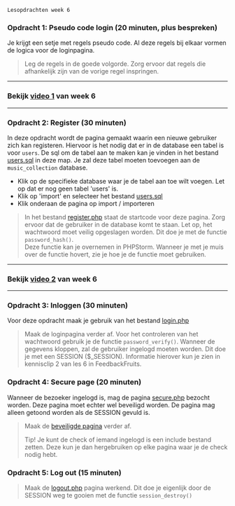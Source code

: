     Lesopdrachten week 6

### Opdracht 1: Pseudo code login (20 minuten, plus bespreken)

Je krijgt een setje met regels pseudo code. Al deze regels bij elkaar vormen de logica voor de loginpagina.

> Leg de regels in de goede volgorde. Zorg ervoor dat regels die afhankelijk zijn van de vorige regel inspringen.

* * *

### Bekijk [video 1](https://brightspace.hr.nl/d2l/le/lessons/28859/topics/270161) van week 6

* * *

### Opdracht 2: Register (30 minuten)

In deze opdracht wordt de pagina gemaakt waarin een nieuwe gebruiker zich kan registeren. Hiervoor is het nodig dat er
in de database een tabel is voor `users`. De sql om de tabel aan te maken kan je vinden in het
bestand [users.sql](./exercises/users.sql) in deze map. Je zal deze tabel moeten toevoegen aan de `music_collection` database.

* Klik op de specifieke database waar je de tabel aan toe wilt voegen. Let op dat er nog geen tabel 'users' is.
* Klik op 'import' en selecteer het bestand [users.sql](./exercises/users.sql)
* Klik onderaan de pagina op import / importeren

> In het bestand [register.php](./exercises/register.php) staat de startcode voor deze pagina. Zorg ervoor dat de
> gebruiker in de database komt te staan. Let op, het wachtwoord moet veilig opgeslagen worden. Dit doe je met de
> functie `password_hash()`.  
> Deze functie kan je overnemen in PHPStorm. Wanneer je met je muis over de functie hovert, zie je hoe je de functie
> moet gebruiken.

* * *

### Bekijk [video 2](https://brightspace.hr.nl/d2l/le/lessons/28859/topics/270168) van week 6

* * *

### Opdracht 3: Inloggen (30 minuten)

Voor deze opdracht maak je gebruik van het bestand [login.php](./exercises/login.php)

> Maak de loginpagina verder af. Voor het controleren van het wachtwoord gebruik je de functie `password_verify()`.
> Wanneer de gegevens kloppen, zal de gebruiker ingelogd moeten worden. Dit doe je met een SESSION ($\_SESSION).
> Informatie hierover kun je zien in kennisclip 2 van les 6 in FeedbackFruits.

### Opdracht 4: Secure page (20 minuten)

Wanneer de bezoeker ingelogd is, mag de pagina [secure.php](./exercises/secure.php) bezocht worden. Deze pagina moet
echter wel beveiligd worden. De pagina mag alleen getoond worden als de SESSION gevuld is.

> Maak de [beveiligde pagina](./exercises/secure.php) verder af.
>
> Tip! Je kunt de check of iemand ingelogd is een include bestand zetten. Deze kun je dan hergebruiken op elke pagina
> waar je de check nodig hebt.

### Opdracht 5: Log out (15 minuten)

> Maak de [logout.php](./exercises/logout.php) pagina werkend. Dit doe je eigenlijk door de SESSION weg te gooien met de
> functie `session_destroy()`